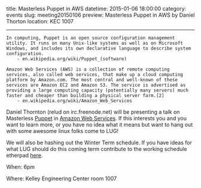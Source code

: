 title: Masterless Puppet in AWS
datetime: 2015-01-06 18:00:00
category: events
slug: meeting20150106
preview: Masterless Puppet in AWS by Daniel Thorton
location: KEC 1007

---

    In computing, Puppet is an open source configuration management utility. It runs on many Unix-like systems as well as on Microsoft Windows, and includes its own declarative language to describe system configuration.
        - en.wikipedia.org/wiki/Puppet_(software)

    Amazon Web Services (AWS) is a collection of remote computing services, also called web services, that make up a cloud computing platform by Amazon.com. The most central and well-known of these services are Amazon EC2 and Amazon S3. The service is advertised as providing a large computing capacity (potentially many servers) much faster and cheaper than building a physical server farm.[2]
        - en.wikipedia.org/wiki/Amazon_Web_Services

Daniel Thornton (relud on irc.freenode.net) will be presenting a talk on 
Masterless [Puppet](http://puppetlabs.com/) in
[Amazon Web Services](https://aws.amazon.com/). If this interests you and you
want to learn more, or you have no idea what it means but want to hang out with
some awesome linux folks come to LUG!

We will also be hashing out the Winter Term schedule. If you have ideas for what
LUG should do this coming term contribute to the working schedule etherpad
[here](http://etherpad.osuosl.org/lugWin15Topics).

When: 6pm

Where: Kelley Engineering Center room 1007
